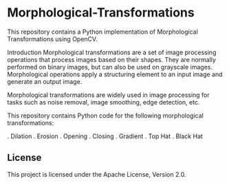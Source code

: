 # Morphological-Transformations
This repository contains a Python implementation of Morphological Transformations using OpenCV.

Introduction
Morphological transformations are a set of image processing operations that process images based on their shapes. They are normally performed on binary images, but can also be used on grayscale images. Morphological operations apply a structuring element to an input image and generate an output image.

Morphological transformations are widely used in image processing for tasks such as noise removal, image smoothing, edge detection, etc.

This repository contains Python code for the following morphological transformations:

. Dilation
. Erosion
. Opening
. Closing
. Gradient
. Top Hat
. Black Hat

## License
This project is licensed under the Apache License, Version 2.0.

